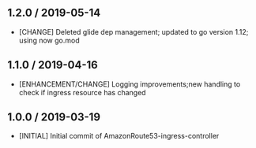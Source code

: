 ## 1.2.0 / 2019-05-14
* [CHANGE] Deleted glide dep management; updated to go version 1.12; using now go.mod

## 1.1.0 / 2019-04-16
* [ENHANCEMENT/CHANGE] Logging improvements;new handling to check if ingress resource has changed

## 1.0.0 / 2019-03-19
* [INITIAL] Initial commit of AmazonRoute53-ingress-controller



